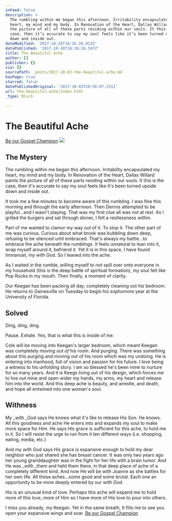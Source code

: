 ```yaml
---
inFeed: false
description: >-
  The rumbling within me began this afternoon. Irritability encapsulated my
  heart, my mind and my body. In Renovation of the Heart, Dallas Willard paints
  the picture of all of these parts residing within our souls. It this is the
  case, then it’s accurate to say my soul feels like it’s been turned upside
  down and inside out.
dateModified: '2017-10-28T18:26:26.013Z'
datePublished: '2017-10-28T18:26:26.597Z'
title: The Beautiful Ache
author: []
publisher: {}
via: {}
sourcePath: _posts/2017-10-03-the-beautiful-ache.md
hasPage: true
starred: false
datePublishedOriginal: '2017-10-03T20:56:07.251Z'
url: the-beautiful-ache/index.html
_type: Blurb

---
```

# The Beautiful Ache
[Be our Gospel Champion][0]
![](https://the-grid-user-content.s3-us-west-2.amazonaws.com/dbb8d010-83fa-4693-a719-e2cb0226e1b9.jpg)

## The Mystery

The rumbling within me began this afternoon. Irritability encapsulated my heart, my mind and my body. In Renovation of the Heart, Dallas Willard paints the picture of all of these parts residing within our souls. It this is the case, then it's accurate to say my soul feels like it's been turned upside down and inside out.

It took me a few minutes to become aware of this rumbling. I was fine this morning and through the early afternoon. Then Dennis attempted to be playful...and I wasn't playing. That was my first clue all was not at rest. As I grilled the burgers and sat through dinner, I felt a restlessness within.

Part of me wanted to clamor my way out of it. To stop it. The other part of me was curious. Curious about what brook was bubbling down deep, refusing to be silenced until embraced. That's always my battle...to embrace the ache beneath the rumblings. It feels unnatural to lean into it, wrap myself around it, befriend it. Yet it is in this space, I have found Immanuel, my _with_ God. So I leaned into the ache.

As I waited in the rumble, willing myself to not spill over onto everyone in my household (this is the deep battle of spiritual formation), my soul felt like Pop Rocks in my mouth. Then finally, a moment of clarity.

Our Keegan has been packing all day, completely cleaning out his bedroom. He returns to Gainesville on Tuesday to begin his sophomore year at the University of Florida.

## Solved

Ding, ding, ding.

Pause. Exhale. Yes, that is what this is inside of me.

Cole will be moving into Keegan's larger bedroom, which meant Keegan was completely _moving out of_ his room. And purging. There was something about this purging and moving out of his room which was my undoing. He is entering into manhood, full of vision and passion for his future. I love being a witness to his unfolding story. I am so blessed he's been mine to nurture for so many years. And it is Keegs living out of his design, which forces me to live out mine and open wider my hands, my arms, my heart and release him into the world. And this deep ache is beauty, and wrestle, and death, and hope all entwined into one woman's soul.

## Withness

My _with _God says He knows what it's like to release His Son. He knows. All this goodness and ache He enters into and expands my soul to make more space for Him. He says His grace is sufficient for this ache, to hold me in it. So I will resist the urge to run from it ten different ways (i.e. shopping, eating, media, etc.)

And my _with_ God says His grace is expansive enough to hold my dear neighbor who just shared she has breast cancer. It was only two years ago her young granddaughter was in the fight for her life with a brain tumor. And He was _with _them and held them there, in that deep place of ache of a completely different kind. And now He will be _with_ Joanne as she battles for her own life. All these aches...some good and some brutal. Each one an opportunity to be more deeply entered by our _with God._

His is an unusual kind of love. Perhaps this ache will expand me to hold more of this love, more of Him so I have more of His love to pour into others.

I miss you already, my Keegan. Yet in the same breath, It fills me to see you open your expansive wings and soar.
[Be our Gospel Champion][0]

[0]: https://give.cru.org/0258043